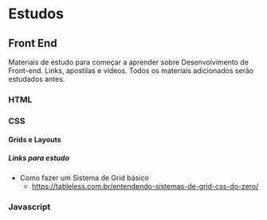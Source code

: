 # Estudos

## Front End

Materiais de estudo para começar a aprender sobre Desenvolvimento de Front-end.
Links, apostilas e vídeos.
Todos os materiais adicionados serão estudados antes.

### HTML
### CSS
#### Grids e Layouts
##### Links para estudo

- Como fazer um Sistema de Grid básico
  - https://tableless.com.br/entendendo-sistemas-de-grid-css-do-zero/
  
  
  
### Javascript
